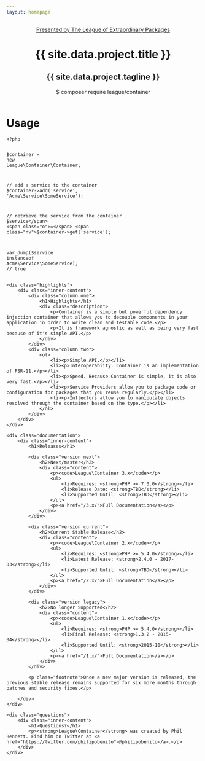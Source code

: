 ```yaml
---
layout: homepage
---
```


<header>
  <div class="inner-content">
      <a href="http://thephpleague.com/" class="league">
          Presented by The League of Extraordinary Packages
      </a>
      <h1>{{ site.data.project.title }}</h1>
      <h2>{{ site.data.project.tagline }}</h2>
      <p class="composer"><span>$ composer require league/container</span></p>
    </div>
</header>

<main>
    <div class="example">
        <div class="inner-content">
            <h1>Usage</h1>
            <div class="highlighter-rouge"><pre class="highlight"><code><span class="cp">&lt;?php</span>

<span class="nv">$container</span> <span class="o">=</span> <span class="k">new</span> <span class="nx">League\Container\Container</span><span class="p">;</span>

<span class="c1">// add a service to the container
</span><span class="nv">$container</span><span class="o">-&gt;</span><span class="na">add</span><span class="p">(</span><span class="s1">'service'</span><span class="p">,</span> <span class="s1">'Acme\Service\SomeService'</span><span class="p">);</span>

<span class="c1">// retrieve the service from the container
</span><span class="nv">$service</span> <span class="o">=</span> <span class="nv">$container</span><span class="o">-&gt;</span><span class="na">get</span><span class="p">(</span><span class="s1">'service'</span><span class="p">);</span>

<span class="nb">var_dump</span><span class="p">(</span><span class="nv">$service</span> <span class="nx">instanceof</span> <span class="nx">Acme\Service\SomeService</span><span class="p">);</span> <span class="c1">// true
</span></code></pre>
            </div>
        </div>
    </div>


    <div class="highlights">
        <div class="inner-content">
            <div class="column one">
                <h1>Highlights</h1>
                <div class="description">
                    <p>Container is a simple but powerful dependency injection container that allows you to decouple components in your application in order to write clean and testable code.</p>
                    <p>It is framework agnostic as well as being very fast because of it's simple API.</p>
                </div>
            </div>
            <div class="column two">
                <ol>
                    <li><p>Simple API.</p></li>
                    <li><p>Interoperabiity. Container is an implementation of PSR-11.</p></li>
                    <li><p>Speed. Because Container is simple, it is also very fast.</p></li>
                    <li><p>Service Providers allow you to package code or configuration for packages that you reuse regularly.</p></li>
                    <li><p>Inflectors allow you to manipulate objects resolved through the container based on the type.</p></li>
                </ol>
            </div>
        </div>
    </div>

    <div class="documentation">
        <div class="inner-content">
            <h1>Releases</h1>

            <div class="version next">
                <h2>Next/master</h2>
                <div class="content">
                    <p><code>League\Container 3.x</code></p>
                    <ul>
                        <li>Requires: <strong>PHP >= 7.0.0</strong></li>
                        <li>Release Date: <strong>TBD</strong></li>
                        <li>Supported Until: <strong>TBD</strong></li>
                    </ul>
                    <p><a href="/3.x/">Full Documentation</a></p>
                </div>
            </div>

            <div class="version current">
                <h2>Current Stable Release</h2>
                <div class="content">
                    <p><code>League\Container 2.x</code></p>
                    <ul>
                        <li>Requires: <strong>PHP >= 5.4.0</strong></li>
                        <li>Latest Release: <strong>2.4.0 - 2017-03</strong></li>
                        <li>Supported Until: <strong>TBD</strong></li>
                    </ul>
                    <p><a href="/2.x/">Full Documentation</a></p>
                </div>
            </div>

            <div class="version legacy">
                <h2>No longer Supported</h2>
                <div class="content">
                    <p><code>League\Container 1.x</code></p>
                    <ul>
                        <li>Requires: <strong>PHP >= 5.4.0</strong></li>
                        <li>Final Release: <strong>1.3.2 - 2015-04</strong></li>
                        <li>Supported Until: <strong>2015-10</strong></li>
                    </ul>
                    <p><a href="/1.x/">Full Documentation</a></p>
                </div>
            </div>

            <p class="footnote">Once a new major version is released, the previous stable release remains supported for six more months through patches and security fixes.</p>

        </div>
    </div>

    <div class="questions">
        <div class="inner-content">
            <h1>Questions?</h1>
            <p><strong>League\Container</strong> was created by Phil Bennett. Find him on Twitter at <a href="https://twitter.com/philipobenito">@philipobenito</a>.</p>
        </div>
    </div>
</main>